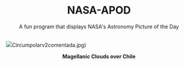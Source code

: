<div align="center">
  <h1>
    NASA-APOD
  </h1>
</div>
  
<div align="center">
  A fun program that displays NASA's Astronomy Picture of the Day
</div>

<br>

![](https://apod.nasa.gov/apod/image/2302/magellanic.jpg)Circumpolarv2comentada.jpg)

<p align = "center">
  <b>Magellanic Clouds over Chile</b>
</p>
